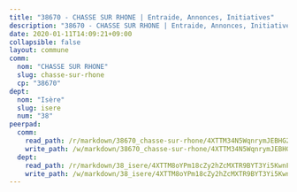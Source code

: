 ```yaml
---
title: "38670 - CHASSE SUR RHONE | Entraide, Annonces, Initiatives"
description: "38670 - CHASSE SUR RHONE | Entraide, Annonces, Initiatives"
date: 2020-01-11T14:09:21+09:00
collapsible: false
layout: commune
comm:
  nom: "CHASSE SUR RHONE"
  slug: chasse-sur-rhone
  cp: "38670"
dept:
  nom: "Isère"
  slug: isere
  num: "38"
peerpad:
  comm:
    read_path: /r/markdown/38670_chasse-sur-rhone/4XTTM34N5WqnrymJEBHG2WBVHnRJ5maDWgeK5gARpnbzaxS2x
    write_path: /w/markdown/38670_chasse-sur-rhone/4XTTM34N5WqnrymJEBHG2WBVHnRJ5maDWgeK5gARpnbzaxS2x-K3TgTwM1RuSxsp8fQ6or5gHq5oDVGHYRdLVPJahm96wNWdzb63U95xdEgAhw4cqicxfD3fXiFRAT2vH6aehDg8qMhQXtzGoTBeee8AgsPVRcC3T65iCPxfRBqKuXABNiYcQGF9ZW
  dept:
    read_path: /r/markdown/38_isere/4XTTM8oYPm18cZy2hZcMXTR9BYT3Yi5KwnFvpXu1TXaRq7Q3V
    write_path: /w/markdown/38_isere/4XTTM8oYPm18cZy2hZcMXTR9BYT3Yi5KwnFvpXu1TXaRq7Q3V-K3TgUoSzs2JpJwfbzBvgU8N95mHo7JXz7NbEctNRM3EDb2iYHA4maKm3pRQwmboULLPnLFTEhRgTawPTWpmxTxKbTwDgAEzA9tUHjpudQTWdKWfdVSegAo77eCwhXTaVG7AyUZEs
---
```


